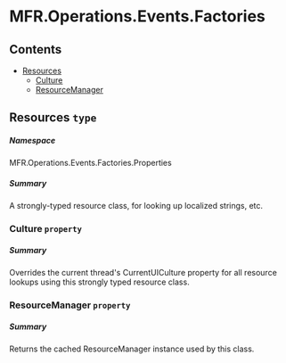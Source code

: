 <a name='assembly'></a>
# MFR.Operations.Events.Factories

## Contents

- [Resources](#T-MFR-Operations-Events-Factories-Properties-Resources 'MFR.Operations.Events.Factories.Properties.Resources')
  - [Culture](#P-MFR-Operations-Events-Factories-Properties-Resources-Culture 'MFR.Operations.Events.Factories.Properties.Resources.Culture')
  - [ResourceManager](#P-MFR-Operations-Events-Factories-Properties-Resources-ResourceManager 'MFR.Operations.Events.Factories.Properties.Resources.ResourceManager')

<a name='T-MFR-Operations-Events-Factories-Properties-Resources'></a>
## Resources `type`

##### Namespace

MFR.Operations.Events.Factories.Properties

##### Summary

A strongly-typed resource class, for looking up localized strings, etc.

<a name='P-MFR-Operations-Events-Factories-Properties-Resources-Culture'></a>
### Culture `property`

##### Summary

Overrides the current thread's CurrentUICulture property for all
  resource lookups using this strongly typed resource class.

<a name='P-MFR-Operations-Events-Factories-Properties-Resources-ResourceManager'></a>
### ResourceManager `property`

##### Summary

Returns the cached ResourceManager instance used by this class.
